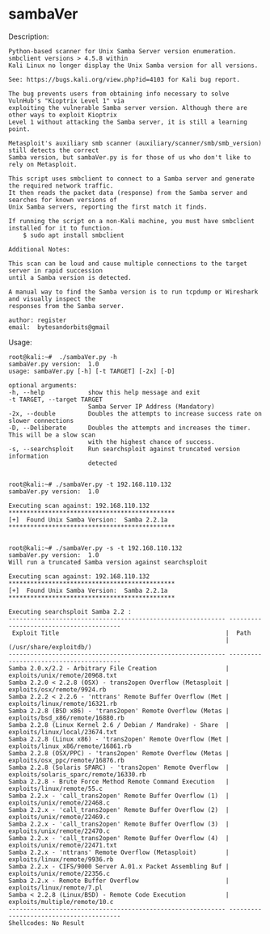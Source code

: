 # sambaVer
Description:

    Python-based scanner for Unix Samba Server version enumeration. smbclient versions > 4.5.8 within
    Kali Linux no longer display the Unix Samba version for all versions.

    See: https://bugs.kali.org/view.php?id=4103 for Kali bug report.

    The bug prevents users from obtaining info necessary to solve VulnHub's "Kioptrix Level 1" via 
    exploiting the vulnerable Samba server version. Although there are other ways to exploit Kioptrix
    Level 1 without attacking the Samba server, it is still a learning point.

    Metasploit's auxiliary smb scanner (auxiliary/scanner/smb/smb_version) still detects the correct
    Samba version, but sambaVer.py is for those of us who don't like to rely on Metasploit.

    This script uses smbclient to connect to a Samba server and generate the required network traffic.
    It then reads the packet data (response) from the Samba server and searches for known versions of
    Unix Samba servers, reporting the first match it finds.

    If running the script on a non-Kali machine, you must have smbclient installed for it to function. 
        $ sudo apt install smbclient

    Additional Notes: 

    This scan can be loud and cause multiple connections to the target server in rapid succession
    until a Samba version is detected. 

    A manual way to find the Samba version is to run tcpdump or Wireshark and visually inspect the
    responses from the Samba server.

    author: register
    email:  bytesandorbits@gmail

Usage:

    root@kali:~#  ./sambaVer.py -h
    sambaVer.py version:  1.0
    usage: sambaVer.py [-h] [-t TARGET] [-2x] [-D]

    optional arguments:
    -h, --help            show this help message and exit
    -t TARGET, --target TARGET 
                          Samba Server IP Address (Mandatory)
    -2x, --double         Doubles the attempts to increase success rate on slower connections
    -D, --Deliberate      Doubles the attempts and increases the timer. This will be a slow scan
                          with the highest chance of success.
    -s, --searchsploit    Run searchsploit against truncated version information
                          detected


    root@kali:~# ./sambaVer.py -t 192.168.110.132
    sambaVer.py version:  1.0

    Executing scan against: 192.168.110.132
    **********************************************
    [+]  Found Unix Samba Version:  Samba 2.2.1a
    **********************************************


    root@kali:~# ./sambaVer.py -s -t 192.168.110.132
    sambaVer.py version:  1.0
    Will run a truncated Samba version against searchsploit

    Executing scan against: 192.168.110.132
    **********************************************
    [+]  Found Unix Samba Version:  Samba 2.2.1a
    **********************************************
    
    Executing searchsploit Samba 2.2 :
    ------------------------------------------------------------ ----------------------------------------
     Exploit Title                                              |  Path
                                                                | (/usr/share/exploitdb/)
    ------------------------------------------------------------ ----------------------------------------
    Samba 2.0.x/2.2 - Arbitrary File Creation                   | exploits/unix/remote/20968.txt
    Samba 2.2.0 < 2.2.8 (OSX) - trans2open Overflow (Metasploit | exploits/osx/remote/9924.rb
    Samba 2.2.2 < 2.2.6 - 'nttrans' Remote Buffer Overflow (Met | exploits/linux/remote/16321.rb
    Samba 2.2.8 (BSD x86) - 'trans2open' Remote Overflow (Metas | exploits/bsd_x86/remote/16880.rb
    Samba 2.2.8 (Linux Kernel 2.6 / Debian / Mandrake) - Share  | exploits/linux/local/23674.txt
    Samba 2.2.8 (Linux x86) - 'trans2open' Remote Overflow (Met | exploits/linux_x86/remote/16861.rb
    Samba 2.2.8 (OSX/PPC) - 'trans2open' Remote Overflow (Metas | exploits/osx_ppc/remote/16876.rb
    Samba 2.2.8 (Solaris SPARC) - 'trans2open' Remote Overflow  | exploits/solaris_sparc/remote/16330.rb
    Samba 2.2.8 - Brute Force Method Remote Command Execution   | exploits/linux/remote/55.c
    Samba 2.2.x - 'call_trans2open' Remote Buffer Overflow (1)  | exploits/unix/remote/22468.c
    Samba 2.2.x - 'call_trans2open' Remote Buffer Overflow (2)  | exploits/unix/remote/22469.c
    Samba 2.2.x - 'call_trans2open' Remote Buffer Overflow (3)  | exploits/unix/remote/22470.c
    Samba 2.2.x - 'call_trans2open' Remote Buffer Overflow (4)  | exploits/unix/remote/22471.txt
    Samba 2.2.x - 'nttrans' Remote Overflow (Metasploit)        | exploits/linux/remote/9936.rb
    Samba 2.2.x - CIFS/9000 Server A.01.x Packet Assembling Buf | exploits/unix/remote/22356.c
    Samba 2.2.x - Remote Buffer Overflow                        | exploits/linux/remote/7.pl
    Samba < 2.2.8 (Linux/BSD) - Remote Code Execution           | exploits/multiple/remote/10.c
    ------------------------------------------------------------ ----------------------------------------
    Shellcodes: No Result
    
